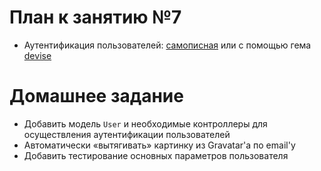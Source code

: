 План к занятию №7
=================

* Аутентификация пользователей: [самописная](http://railscasts.com/episodes/250-authentication-from-scratch) или с помощью гема [devise](http://devise.plataformatec.com.br)

Домашнее задание
================

* Добавить модель `User` и необходимые контроллеры для осуществления аутентификации пользователей
* Автоматически «вытягивать» картинку из Gravatar'а по email'у
* Добавить тестирование основных параметров пользователя
